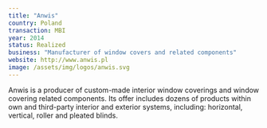 ```yaml
---
title: "Anwis"
country: Poland
transaction: MBI
year: 2014
status: Realized
business: "Manufacturer of window covers and related components"
website: http://www.anwis.pl
image: /assets/img/logos/anwis.svg
---
```


Anwis is a producer of custom-made interior window coverings and window covering related components. Its offer includes dozens of products within own and third-party interior and exterior systems, including: horizontal, vertical, roller and pleated blinds.
